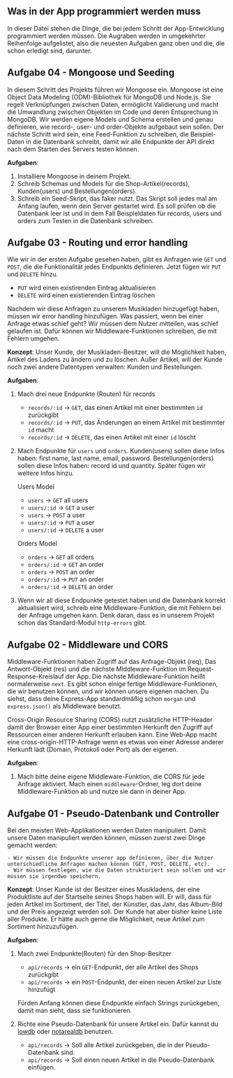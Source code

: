 ## Was in der App programmiert werden muss

In dieser Datei stehen die Dinge, die bei jedem Schritt der App-Entwicklung programmiert werden müssen. Die Augraben werden in umgekehrter Reihenfolge aufgelistet, also die neuesten Aufgaben ganz oben und die, die schon erledigt sind, darunter.

## Aufgabe 04 - Mongoose und Seeding

In diesem Schritt des Projekts führen wir Mongoose ein. Mongoose ist eine Object Data Modeling (ODM)-Bibliothek für MongoDB und Node.js. Sie regelt Verknüpfungen zwischen Daten, ermöglicht Validierung und macht die Umwandlung zwischen Objekten im Code und deren Entsprechung in MongoDB.
Wir werden eigene Models und Schema erstellen und genau definieren, wie record-, user- und order-Objekte aufgebaut sein sollen.
Der nächste Schritt wird sein, eine Feed-Funktion zu schreiben, die Beispiel-Daten in die Datenbank schreibt, damit wir alle Endpunkte der API direkt nach dem Starten des Servers testen können.

**Aufgaben**:

1. Installiere Mongoose in deinem Projekt.
2. Schreib Schemas und Models für die Shop-Artikel(records), Kunden(users) und Bestellungen(orders).
3. Schreib ein Seed-Skript, das faker nutzt. Das Skript soll jedes mal am Anfang laufen, wenn dein Server gestartet wird. Es soll prüfen ob die Datenbank leer ist und in dem Fall Beispieldaten für records, users und orders zum Testen in die Datenbank schreiben.

## Aufgabe 03 - Routing und error handling
Wie wir in der ersten Aufgabe gesehen haben, gibt es Anfragen wie `GET` und `POST`, die die Funktionalität jedes Endpunkts definieren. Jetzt fügen wir `PUT` und `DELETE` hinzu.
  
  - `PUT` wird einen existirenden Eintrag aktualisieren
  - `DELETE` wird einen existierenden Eintrag löschen

Nachdem wir diese Anfragen zu unserem Musikladen hinzugefügt haben, müssen wir error handling hinzufügen. Was passiert, wenn bei einer Anfrage etwas schief geht? Wir müssen dem Nutzer mitteilen, was schief gelaufen ist. Dafür können wir Middleware-Funktionen schreiben, die mit Fehlern umgehen.


**Konzept**: Unser Kunde, der Musikladen-Besitzer, will die Möglichkeit haben, Artikel des Ladens zu ändern und zu löschen. Außer Artikel, will der Kunde noch zwei andere Datentypen verwalten: Kunden und Bestellungen.


**Aufgaben**:

1. Mach drei neue Endpunkte (Routen) für records

   - `records/:id` -> `GET`, das einen Artikel mit einer bestimmten `id` zurückgibt
   - `records/:id` -> `PUT`, das Änderungen an einem Artikel mit bestimmter `id` macht
   - `records/:id` -> `DELETE`, das einen Artikel mit einer `id` löscht

2. Mach Endpunkte für `users` und `orders`. Kunden(users) sollen diese Infos haben: first name, last name, email, password. Bestellungen(orders) sollen diese Infos haben: record id und quantity. Später fügen wir weitere Infos hinzu.

      Users Model
      - `users` -> `GET` all users
      - `users/:id` -> `GET` a user
      - `users` -> `POST` a user
      - `users/:id` -> `PUT` a user
      - `users/:id` -> `DELETE` a user

      Orders Model
      - `orders` -> `GET` all orders
      - `orders/:id` -> `GET` an order
      - `orders` -> `POST` an order
      - `orders/:id` -> `PUT` an order
      - `orders/:id` -> `DELETE` an order 

3. Wenn wir all diese Endpunkte getestet haben und die Datenbank korrekt aktualisiert wird, schreib eine Middleware-Funktion, die mit Fehlern bei der Anfrage umgehen kann. Denk daran, dass es in unserem Projekt schon das Standard-Modul `http-errors` gibt.


## Aufgabe 02 - Middleware und CORS
Middleware-Funktionen haben Zugriff auf das Anfrage-Objekt (req), Das Antwort-Objekt (res) und die nächste Middleware-Funktion im Request-Response-Kreislauf der App. Die nächste Middleware-Funktion heißt normalerweise `next`. Es gibt schon einige fertige Middleware-Funktionen, die wir benutzen können, und wir können unsere eigenen machen. Du siehst, dass deine Express-App standardmäßig schon `morgan` und `express.json()` als Middleware benutzt.

Cross-Origin Resource Sharing (CORS) nutzt zusätzliche HTTP-Header damit der Browser einer App einer bestimmten Herkunft den Zugriff auf Ressourcen einer anderen Herkunft erlauben kann. Eine Web-App macht eine cross-origin-HTTP-Anfrage wenn es etwas von einer Adresse anderer Herkunft lädt (Domain, Protokoll oder Port) als der eigenen.

**Aufgaben**:

1. Mach bitte deine eigene Middleware-Funktion, die CORS für jede Anfrage aktiviert. Mach einen `middleware`-Ordner, leg dort deine Middleware-Funktion ab und nutze sie dann in deiner App.


## Aufgabe 01 - Pseudo-Datenbank und Controller

Bei den meisten Web-Applikationen werden Daten manipuliert. Damit unsere Daten manipuliert werden können, müssen zuerst zwei Dinge gemacht werden:

    - Wir müssen die Endpunkte unserer app definieren, über die Nutzer unterschiedliche Anfragen machen können (GET, POST, DELETE, etc).
    - Wir müssen festlegen, wie die Daten strukturiert sein sollen und wir müssen sie irgendwo speichern.

**Konzept**: Unser Kunde ist der Besitzer eines Musikladens, der eine Produktliste auf der Startseite seines Shops haben will. Er will, dass für jeden Artikel im Sortiment, der Titel, der Künstler, das Jahr, das Album-Bild und der Preis angezeigt werden soll. Der Kunde hat aber bisher keine Liste aller Produkte. Er hätte auch gerne die Möglichkeit, neue Artikel zum Sortiment hinzuzufügen.

**Aufgaben**:

1. Mach zwei Endpunkte(Routen) für den Shop-Besitzer

   - `api/records` -> ein `GET`-Endpunkt, der alle Artikel des Shops zurückgibt
   - `api/records` -> ein `POST`-Endpunkt, der einen neuen Artikel zur Liste hinzufügt

   Fürden Anfang können diese Endpunkte einfach Strings zurückgeben, damit man sieht, dass sie funktionieren.

2. Richte eine Pseudo-Datenbank für unsere Artikel ein. Dafür kannst du [lowdb](https://github.com/typicode/lowdb) oder [notarealdb](https://github.com/mirkonasato/notarealdb) benutzen.

   - `api/records` -> Soll alle Artikel zurückgeben, die in der Pseudo-Datenbank sind.
   - `api/records` -> Soll einen neuen Artikel in die Pseudo-Datenbank einfügen.
